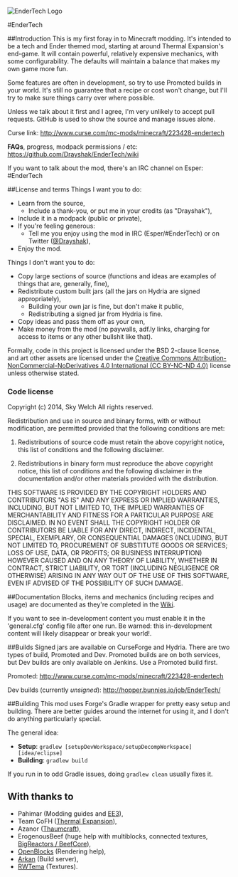 ![EnderTech Logo](https://raw.githubusercontent.com/Drayshak/EnderTech/d838d9282bd30014de1fbc4772e0522d1bb30fa8/src/main/resources/assets/endertech/textures/logo.png)

#EnderTech

##Introduction
This is my first foray in to Minecraft modding. It's intended to be a tech and Ender themed mod, starting at around Thermal Expansion's end-game. It will contain powerful, relatively expensive mechanics, with some configurability. The defaults will maintain a balance that makes my own game more fun.

Some features are often in development, so try to use Promoted builds in your world. It's still no guarantee that a recipe or cost won't change, but I'll try to make sure things carry over where possible.

Unless we talk about it first and I agree, I'm very unlikely to accept pull requests. GitHub is used to show the source and manage issues alone.

Curse link: http://www.curse.com/mc-mods/minecraft/223428-endertech

__FAQs__, progress, modpack permissions / etc: https://github.com/Drayshak/EnderTech/wiki

If you want to talk about the mod, there's an IRC channel on Esper: #EnderTech

##License and terms
Things I want you to do:
* Learn from the source,
  * Include a thank-you, or put me in your credits (as "Drayshak"),
* Include it in a modpack (public or private),
* If you're feeling generous:
  * Tell me you enjoy using the mod in IRC (Esper/#EnderTech) or on Twitter ([@Drayshak](https://twitter.com/drayshak)),
* Enjoy the mod.

Things I don't want you to do:
* Copy large sections of source (functions and ideas are examples of things that are, generally, fine),
* Redistribute custom built jars (all the jars on Hydria are signed appropriately),
  * Building your own jar is fine, but don't make it public,
  * Redistributing a signed jar from Hydria is fine.
* Copy ideas and pass them off as your own,
* Make money from the mod (no paywalls, adf.ly links, charging for access to items or any other bullshit like that).

Formally, code in this project is licensed under the BSD 2-clause license, and art other assets are licensed under the [Creative Commons Attribution-NonCommercial-NoDerivatives 4.0 International (CC BY-NC-ND 4.0)](http://creativecommons.org/licenses/by-nc-nd/4.0/) license unless otherwise stated.

### Code license
Copyright (c) 2014, Sky Welch
All rights reserved.

Redistribution and use in source and binary forms, with or without modification, are permitted provided that the following conditions are met:

1. Redistributions of source code must retain the above copyright notice, this list of conditions and the following disclaimer.

2. Redistributions in binary form must reproduce the above copyright notice, this list of conditions and the following disclaimer in the documentation and/or other materials provided with the distribution.

THIS SOFTWARE IS PROVIDED BY THE COPYRIGHT HOLDERS AND CONTRIBUTORS "AS IS" AND ANY EXPRESS OR IMPLIED WARRANTIES, INCLUDING, BUT NOT LIMITED TO, THE IMPLIED WARRANTIES OF MERCHANTABILITY AND FITNESS FOR A PARTICULAR PURPOSE ARE DISCLAIMED. IN NO EVENT SHALL THE COPYRIGHT HOLDER OR CONTRIBUTORS BE LIABLE FOR ANY DIRECT, INDIRECT, INCIDENTAL, SPECIAL, EXEMPLARY, OR CONSEQUENTIAL DAMAGES (INCLUDING, BUT NOT LIMITED TO, PROCUREMENT OF SUBSTITUTE GOODS OR SERVICES; LOSS OF USE, DATA, OR PROFITS; OR BUSINESS INTERRUPTION) HOWEVER CAUSED AND ON ANY THEORY OF LIABILITY, WHETHER IN CONTRACT, STRICT LIABILITY, OR TORT (INCLUDING NEGLIGENCE OR OTHERWISE) ARISING IN ANY WAY OUT OF THE USE OF THIS SOFTWARE, EVEN IF ADVISED OF THE POSSIBILITY OF SUCH DAMAGE.

##Documentation
Blocks, items and mechanics (including recipes and usage) are documented as they're completed in the [Wiki](https://github.com/Drayshak/EnderTech/wiki).

If you want to see in-development content you must enable it in the 'general.cfg' config file after one run. Be warned: this in-development content will likely disappear or break your world!.

##Builds
Signed jars are available on CurseForge and Hydria. There are two types of build, Promoted and Dev. Promoted builds are on both services, but Dev builds are only available on Jenkins. Use a Promoted build first.

Promoted: http://www.curse.com/mc-mods/minecraft/223428-endertech

Dev builds (currently *unsigned*): http://hopper.bunnies.io/job/EnderTech/

##Building
This mod uses Forge's Gradle wrapper for pretty easy setup and building. There are better guides around the internet for using it, and I don't do anything particularly special.

The general idea:
* **Setup**: `gradlew [setupDevWorkspace/setupDecompWorkspace] [idea/eclipse]`
* **Building**: `gradlew build`

If you run in to odd Gradle issues, doing `gradlew clean` usually fixes it.

## With thanks to
* Pahimar (Modding guides and [EE3](https://github.com/pahimar/Equivalent-Exchange-3)),
* Team CoFH ([Thermal Expansion](http://teamcofh.com/)),
* Azanor ([Thaumcraft](http://www.minecraftforum.net/topic/2011841-thaumcraft-41114-updated-2052014/)),
* ErogenousBeef (huge help with multiblocks, connected textures, [BigReactors / BeefCore](https://github.com/erogenousbeef)),
* [OpenBlocks](https://github.com/OpenMods/OpenBlocks) (Rendering help),
* [Arkan](https://github.com/emberwalker) (Build server),
* [RWTema](http://www.patreon.com/rwtema) (Textures).
